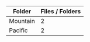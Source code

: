 | Folder   |   Files / Folders |
|----------|-------------------|
| Mountain |                 2 |
| Pacific  |                 2 |